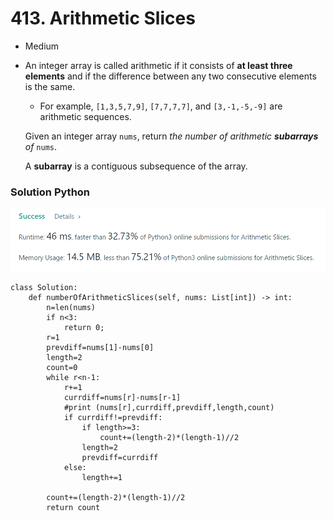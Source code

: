 # 413. Arithmetic Slices

* Medium
*   An integer array is called arithmetic if it consists of **at least three elements** and if the difference between any two consecutive elements is the same.

    * For example, `[1,3,5,7,9]`, `[7,7,7,7]`, and `[3,-1,-5,-9]` are arithmetic sequences.

    Given an integer array `nums`, return _the number of arithmetic **subarrays** of_ `nums`.

    A **subarray** is a contiguous subsequence of the array.

### Solution Python

![](<../.gitbook/assets/image (13) (1) (1) (1) (1).png>)

```
class Solution:
    def numberOfArithmeticSlices(self, nums: List[int]) -> int:
        n=len(nums)
        if n<3:
            return 0;
        r=1
        prevdiff=nums[1]-nums[0]
        length=2
        count=0
        while r<n-1:
            r+=1
            currdiff=nums[r]-nums[r-1]
            #print (nums[r],currdiff,prevdiff,length,count)
            if currdiff!=prevdiff:
                if length>=3:
                    count+=(length-2)*(length-1)//2
                length=2
                prevdiff=currdiff
            else:
                length+=1

        count+=(length-2)*(length-1)//2
        return count
```
